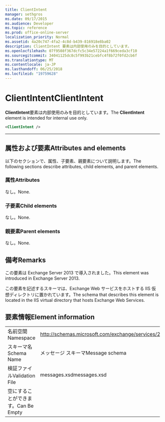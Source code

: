 ```yaml
---
title: ClientIntent
manager: sethgros
ms.date: 09/17/2015
ms.audience: Developer
ms.topic: reference
ms.prod: office-online-server
localization_priority: Normal
ms.assetid: 4a20c747-4fa2-4c8d-b439-816918e8ba02
description: ClientIntent 要素は内部使用のみを目的としています。
ms.openlocfilehash: 07f9508f367dcfc5c34e57224a1f669ceda3cf10
ms.sourcegitcommit: 34041125dc8c5f993b21cebfc4f8b72f0fd2cb6f
ms.translationtype: MT
ms.contentlocale: ja-JP
ms.lasthandoff: 06/25/2018
ms.locfileid: "19759628"
---
```

# <a name="clientintent"></a><span data-ttu-id="16cac-103">ClientIntent</span><span class="sxs-lookup"><span data-stu-id="16cac-103">ClientIntent</span></span>

<span data-ttu-id="16cac-104">**ClientIntent**要素は内部使用のみを目的としています。</span><span class="sxs-lookup"><span data-stu-id="16cac-104">The **ClientIntent** element is intended for internal use only.</span></span> 
  
```XML
<ClientIntent />
```

 ****
## <a name="attributes-and-elements"></a><span data-ttu-id="16cac-105">属性および要素</span><span class="sxs-lookup"><span data-stu-id="16cac-105">Attributes and elements</span></span>

<span data-ttu-id="16cac-106">以下のセクションで、属性、子要素、親要素について説明します。</span><span class="sxs-lookup"><span data-stu-id="16cac-106">The following sections describe attributes, child elements, and parent elements.</span></span>
  
### <a name="attributes"></a><span data-ttu-id="16cac-107">属性</span><span class="sxs-lookup"><span data-stu-id="16cac-107">Attributes</span></span>

<span data-ttu-id="16cac-108">なし。</span><span class="sxs-lookup"><span data-stu-id="16cac-108">None.</span></span>
  
### <a name="child-elements"></a><span data-ttu-id="16cac-109">子要素</span><span class="sxs-lookup"><span data-stu-id="16cac-109">Child elements</span></span>

<span data-ttu-id="16cac-110">なし。</span><span class="sxs-lookup"><span data-stu-id="16cac-110">None.</span></span>
  
### <a name="parent-elements"></a><span data-ttu-id="16cac-111">親要素</span><span class="sxs-lookup"><span data-stu-id="16cac-111">Parent elements</span></span>

<span data-ttu-id="16cac-112">なし。</span><span class="sxs-lookup"><span data-stu-id="16cac-112">None.</span></span>
  
## <a name="remarks"></a><span data-ttu-id="16cac-113">備考</span><span class="sxs-lookup"><span data-stu-id="16cac-113">Remarks</span></span>

<span data-ttu-id="16cac-114">この要素は Exchange Server 2013 で導入されました。</span><span class="sxs-lookup"><span data-stu-id="16cac-114">This element was introduced in Exchange Server 2013.</span></span>
  
<span data-ttu-id="16cac-115">この要素を記述するスキーマは、Exchange Web サービスをホストする IIS 仮想ディレクトリに置かれています。</span><span class="sxs-lookup"><span data-stu-id="16cac-115">The schema that describes this element is located in the IIS virtual directory that hosts Exchange Web Services.</span></span>
  
## <a name="element-information"></a><span data-ttu-id="16cac-116">要素情報</span><span class="sxs-lookup"><span data-stu-id="16cac-116">Element information</span></span>

|||
|:-----|:-----|
|<span data-ttu-id="16cac-117">名前空間</span><span class="sxs-lookup"><span data-stu-id="16cac-117">Namespace</span></span>  <br/> |http://schemas.microsoft.com/exchange/services/2006/messages  <br/> |
|<span data-ttu-id="16cac-118">スキーマ名</span><span class="sxs-lookup"><span data-stu-id="16cac-118">Schema Name</span></span>  <br/> |<span data-ttu-id="16cac-119">メッセージ スキーマ</span><span class="sxs-lookup"><span data-stu-id="16cac-119">Message schema</span></span>  <br/> |
|<span data-ttu-id="16cac-120">検証ファイル</span><span class="sxs-lookup"><span data-stu-id="16cac-120">Validation File</span></span>  <br/> |<span data-ttu-id="16cac-121">messages.xsd</span><span class="sxs-lookup"><span data-stu-id="16cac-121">messages.xsd</span></span>  <br/> |
|<span data-ttu-id="16cac-122">空にすることができます。</span><span class="sxs-lookup"><span data-stu-id="16cac-122">Can Be Empty</span></span>  <br/> ||
   

